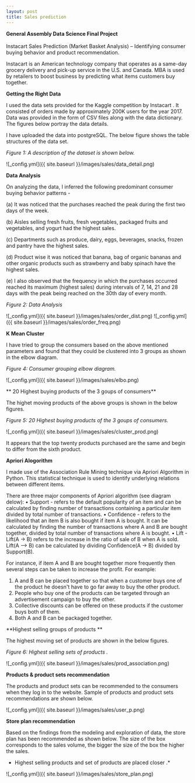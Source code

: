 ```yaml
---
layout: post
title: Sales prediction
---
```


**General Assembly Data Science Final Project**  <br />  <br /> Instacart Sales Prediction (Market Basket Analysis) – Identifying consumer buying behavior and product recommendation. 

Instacart is an American technology company that operates as a same-day grocery delivery and pick-up service in the U.S. and Canada. MBA is used by retailers to boost business by predicting what items customers buy together. 



**Getting the Right Data**

I used the data sets provided for the Kaggle competition by Instacart <link>. It consisted of orders made by approximately 200K users for the year 2017. Data was provided in the form of CSV files along with the data dictionary.
The figures below portray the data details.  

I have uploaded the data into postgreSQL. The below figure shows the table structures of the data set. 

*Figure 1: A description of the dataset is shown below.*

![_config.yml]({{ site.baseurl }}/images/sales/data_detail.png) 

 


**Data Analysis**

On analyzing the data, I inferred the following predominant consumer buying behavior patterns -

(a)	It was noticed that the purchases reached the peak during the first two days of the week.

(b)	Aisles selling fresh fruits, fresh vegetables, packaged fruits and vegetables, and yogurt had the highest sales.

(c)	Departments such as produce, dairy, eggs, beverages, snacks, frozen and pantry have the highest sales.

(d)	Product wise it was noticed that banana, bag of organic bananas and other  organic products such as strawberry and baby spinach have the highest sales.

(e)	I also observed that the frequency in which the purchases occurred reached its maximum (highest sales) during intervals of 7, 14, 21 and 28 days with the peak being reached on the 30th day of every month.

*Figure 2: Data Analysis*

![_config.yml]({{ site.baseurl }}/images/sales/order_dist.png)
![_config.yml]({{ site.baseurl }}/images/sales/order_freq.png) 

**K Mean Cluster**

I have tried to group the consumers based on the above mentioned parameters and found that they could be clustered into 3 groups as shown in the elbow diagram.

*Figure 4: Consumer grouping elbow diagram.*

![_config.yml]({{ site.baseurl }}/images/sales/elbo.png) 

** 20 Highest buying products of the  3 goups of consumers**

The highet moving products of the above groups is shown in the below figures. 

*Figure 5: 20 Highest buying products of the  3 goups of consumers.*

![_config.yml]({{ site.baseurl }}/images/sales/cluster_prod.png) 

It appears that the top twenty products purchased are the same and begin to differ from the sixth product. 

**Apriori Alogorithm**

I made use of the Association Rule Mining technique via Apriori Algorithm in Python. This statistical technique is used to identify underlying relations between different items.  

There are three major components of Apriori algorithm (see diagram delow):
•	Support - refers to the default popularity of an item and can be calculated by finding number of transactions containing a particular item divided by total number of transactions.
•	Confidence - refers to the likelihood that an item B is also bought if item A is bought. It can be calculated by finding the number of transactions where A and B are bought together, divided by total number of transactions where A is bought.
•	Lift - Lift(A -> B) refers to the increase in the ratio of sale of B when A is sold. Lift(A –> B) can be calculated by dividing Confidence(A -> B) divided by Support(B).

For instance, if item A and B are bought together more frequently then several steps can be taken to increase the profit. For example:
1.	A and B can be placed together so that when a customer buys one of the product he doesn't have to go far away to buy the other product. 
2.	People who buy one of the products can be targeted through an advertisement campaign to buy the other. 
3.	Collective discounts can be offered on these products if the customer buys both of them. 
4.	Both A and B can be packaged together.


**Highest selling groups of products **

The highest moving set of products are shown in the below figures. 

*Figure 6: Highest selling sets of products .*

![_config.yml]({{ site.baseurl }}/images/sales/prod_association.png) 

**Products & product sets recommendation**

The products and product sets can be recommended to the consumers when they log in to the website.
Sample of products and product sets recommendations are shown below. 


![_config.yml]({{ site.baseurl }}/images/sales/user_p.png) 

**Store plan recommendation**

Based on the findings from the modeling and exploration of data, the store plan has been recommended as shown below. 
The size of the box corresponds to the sales volume, the bigger the size of the box the higher the sales. 

* Highest selling products and set of products are placed closer .*

![_config.yml]({{ site.baseurl }}/images/sales/store_plan.png) 









